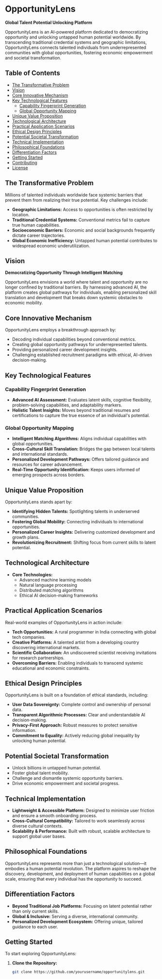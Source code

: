 # OpportunityLens

**Global Talent Potential Unlocking Platform**

OpportunityLens is an AI-powered platform dedicated to democratizing opportunity and unlocking untapped human potential worldwide. By transcending traditional credential systems and geographic limitations, OpportunityLens connects talented individuals from underrepresented communities with global opportunities, fostering economic empowerment and societal transformation.

## Table of Contents

- [The Transformative Problem](#the-transformative-problem)
- [Vision](#vision)
- [Core Innovative Mechanism](#core-innovative-mechanism)
- [Key Technological Features](#key-technological-features)
  - [Capability Fingerprint Generation](#capability-fingerprint-generation)
  - [Global Opportunity Mapping](#global-opportunity-mapping)
- [Unique Value Proposition](#unique-value-proposition)
- [Technological Architecture](#technological-architecture)
- [Practical Application Scenarios](#practical-application-scenarios)
- [Ethical Design Principles](#ethical-design-principles)
- [Potential Societal Transformation](#potential-societal-transformation)
- [Technical Implementation](#technical-implementation)
- [Philosophical Foundations](#philosophical-foundations)
- [Differentiation Factors](#differentiation-factors)
- [Getting Started](#getting-started)
- [Contributing](#contributing)
- [License](#license)

## The Transformative Problem

Millions of talented individuals worldwide face systemic barriers that prevent them from realizing their true potential. Key challenges include:

- **Geographic Limitations:** Access to opportunities is often restricted by location.
- **Traditional Credential Systems:** Conventional metrics fail to capture true human capabilities.
- **Socioeconomic Barriers:** Economic and social backgrounds frequently dictate career trajectories.
- **Global Economic Inefficiency:** Untapped human potential contributes to widespread economic underutilization.

## Vision

**Democratizing Opportunity Through Intelligent Matching**

OpportunityLens envisions a world where talent and opportunity are no longer confined by traditional barriers. By harnessing advanced AI, the platform creates global pathways for individuals, enabling personalized skill translation and development that breaks down systemic obstacles to economic mobility.

## Core Innovative Mechanism

OpportunityLens employs a breakthrough approach by:

- Decoding individual capabilities beyond conventional metrics.
- Creating global opportunity pathways for underrepresented talents.
- Providing personalized career development insights.
- Challenging established recruitment paradigms with ethical, AI-driven decision-making.

## Key Technological Features

### Capability Fingerprint Generation

- **Advanced AI Assessment:** Evaluates latent skills, cognitive flexibility, problem-solving capabilities, and adaptability markers.
- **Holistic Talent Insights:** Moves beyond traditional resumes and certifications to capture the true essence of an individual's potential.

### Global Opportunity Mapping

- **Intelligent Matching Algorithms:** Aligns individual capabilities with global opportunities.
- **Cross-Cultural Skill Translation:** Bridges the gap between local talents and international standards.
- **Personalized Development Pathways:** Offers tailored guidance and resources for career advancement.
- **Real-Time Opportunity Identification:** Keeps users informed of emerging prospects across borders.

## Unique Value Proposition

OpportunityLens stands apart by:

- **Identifying Hidden Talents:** Spotlighting talents in underserved communities.
- **Fostering Global Mobility:** Connecting individuals to international opportunities.
- **Personalized Career Insights:** Delivering customized development and growth plans.
- **Revolutionizing Recruitment:** Shifting focus from current skills to latent potential.

## Technological Architecture

- **Core Technologies:**
  - Advanced machine learning models
  - Natural language processing
  - Distributed matching algorithms
  - Ethical AI decision-making frameworks

## Practical Application Scenarios

Real-world examples of OpportunityLens in action include:

- **Tech Opportunities:** A rural programmer in India connecting with global tech companies.
- **Creative Platforms:** A talented artist from a developing country discovering international markets.
- **Scientific Collaboration:** An undiscovered scientist receiving invitations for research partnerships.
- **Overcoming Barriers:** Enabling individuals to transcend systemic educational and economic constraints.

## Ethical Design Principles

OpportunityLens is built on a foundation of ethical standards, including:

- **User Data Sovereignty:** Complete control and ownership of personal data.
- **Transparent Algorithmic Processes:** Clear and understandable AI decision-making.
- **Privacy-First Approach:** Robust measures to protect sensitive information.
- **Commitment to Equality:** Actively reducing global inequality by unlocking human potential.

## Potential Societal Transformation

- Unlock billions in untapped human potential.
- Foster global talent mobility.
- Challenge and dismantle systemic opportunity barriers.
- Drive economic empowerment and societal progress.

## Technical Implementation

- **Lightweight & Accessible Platform:** Designed to minimize user friction and ensure a smooth onboarding process.
- **Cross-Cultural Compatibility:** Tailored to work seamlessly across diverse cultural contexts.
- **Scalability & Performance:** Built with robust, scalable architecture to support global user bases.

## Philosophical Foundations

OpportunityLens represents more than just a technological solution—it embodies a human potential revolution. The platform aspires to reshape the discovery, development, and deployment of human capabilities on a global scale, ensuring that every individual has the opportunity to succeed.

## Differentiation Factors

- **Beyond Traditional Job Platforms:** Focusing on latent potential rather than only current skills.
- **Global & Inclusive:** Serving a diverse, international community.
- **Personalized Development Ecosystem:** Offering unique, tailored guidance to each user.

## Getting Started

To start exploring OpportunityLens:

1. **Clone the Repository:**
   ```bash
   git clone https://github.com/yourusername/opportunitylens.git
